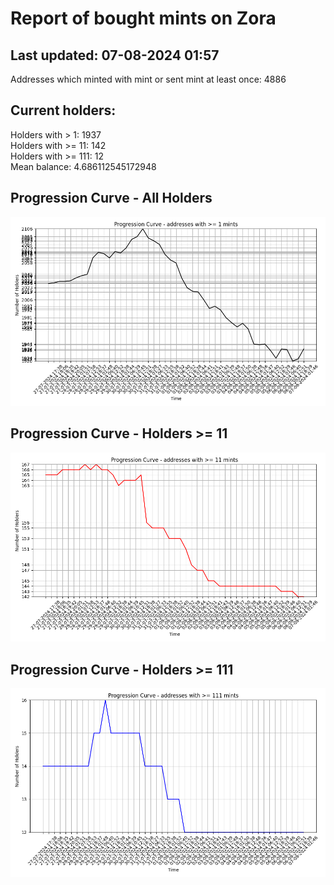 # Report of bought mints on Zora
## Last updated: 07-08-2024 01:57
Addresses which minted with mint or sent mint at least once: 4886

## Current holders:
Holders with > 1: 1937  
Holders with >= 11: 142  
Holders with >= 111: 12  
Mean balance: 4.686112545172948  

## Progression Curve - All Holders
![addresses with >= 1 mint](progression_curve_all.png)
## Progression Curve - Holders >= 11
![addresses with >= 11 mints](progression_curve_gt_11.png)
## Progression Curve - Holders >= 111
![addresses with >= 111 mints](progression_curve_gt_111.png)
